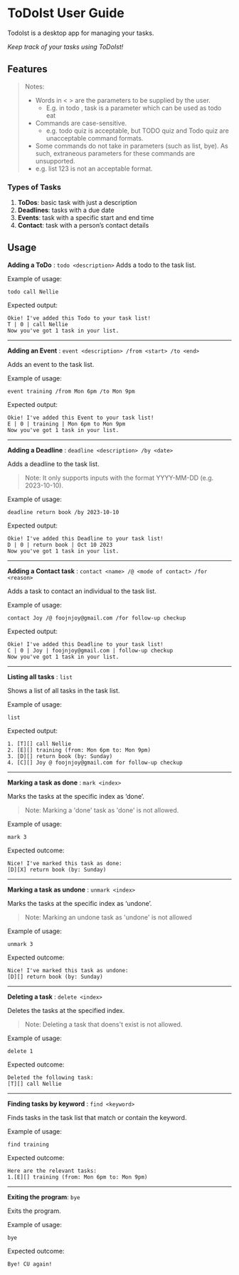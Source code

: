 # ToDoIst User Guide

TodoIst is a desktop app for managing your tasks. 

_Keep track of your tasks using ToDoIst!_

## Features
> Notes:
> * Words in < > are the parameters to be supplied by the user.
>   * E.g. in todo <task>, task is a parameter which can be used as todo eat
> * Commands are case-sensitive.
>   * e.g. todo quiz is acceptable, but TODO quiz and Todo quiz are unacceptable command formats.
> * Some commands do not take in parameters (such as list, bye). As such, extraneous parameters for these commands are unsupported.
>  * e.g. list 123 is not an acceptable format.

### Types of Tasks
1. **ToDos**: basic task with just a description
1. **Deadlines**: tasks with a due date
1. **Events**: task with a specific start and end time
1. **Contact**: task with a person’s contact details

## Usage
**Adding a ToDo** : ``todo <description>``
Adds a todo to the task list.

Example of usage:

``todo call Nellie``

Expected output:

```
Okie! I've added this Todo to your task list! 
T | 0 | call Nellie 
Now you've got 1 task in your list.
```
---
**Adding an Event** : ``event <description> /from <start> /to <end>``

Adds an event to the task list.

Example of usage:

``event training /from Mon 6pm /to Mon 9pm``

Expected output:

```
Okie! I've added this Event to your task list! 
E | 0 | training | Mon 6pm to Mon 9pm 
Now you've got 1 task in your list.
 ```
---
**Adding a Deadline** : ``deadline <description> /by <date>``

Adds a deadline to the task list.

> Note: It only supports <date> inputs with the format YYYY-MM-DD (e.g. 2023-10-10).

Example of usage:

``deadline return book /by 2023-10-10``

Expected output:

``` 
Okie! I've added this Deadline to your task list! 
D | 0 | return book | Oct 10 2023
Now you've got 1 task in your list.
```
---
**Adding a Contact task** : ``contact <name> /@ <mode of contact> /for <reason>``

Adds a task to contact an individual to the task list.

Example of usage:

``contact Joy /@ foojnjoy@gmail.com /for follow-up checkup``

Expected output:

```
Okie! I've added this Deadline to your task list! 
C | 0 | Joy | foojnjoy@gmail.com | follow-up checkup
Now you've got 1 task in your list.
 ```
---
**Listing all tasks** : ``list``

Shows a list of all tasks in the task list.

Example of usage:

``list``

Expected output:

``` 
1. [T][] call Nellie
2. [E][] training (from: Mon 6pm to: Mon 9pm)
3. [D][] return book (by: Sunday)
4. [C][] Joy @ foojnjoy@gmail.com for follow-up checkup
```
---
**Marking a task as done** : ``mark <index>``

Marks the tasks at the specific index as ‘done’.

> Note: Marking a 'done' task as 'done' is not allowed.

Example of usage:

``mark 3``

Expected outcome:

``` 
Nice! I've marked this task as done:
[D][X] return book (by: Sunday)
```
---
**Marking a task as undone** : ``unmark <index>``

Marks the tasks at the specific index as ‘undone’.

> Note: Marking an undone task as 'undone' is not allowed

Example of usage:

``unmark 3``

Expected outcome:

``` 
Nice! I've marked this task as undone:
[D][] return book (by: Sunday)
```
---
**Deleting a task** : ``delete <index>``

Deletes the tasks at the specified index.

> Note: Deleting a task that doens't exist is not allowed. 

Example of usage:

``delete 1``

Expected outcome:

``` 
Deleted the following task:
[T][] call Nellie
```
---
**Finding tasks by keyword** : ``find <keyword>``

Finds tasks in the task list that match or contain the keyword.

Example of usage:

``find training``

Expected outcome:

```
Here are the relevant tasks:
1.[E][] training (from: Mon 6pm to: Mon 9pm)
 ```
---
**Exiting the program**: ``bye``

Exits the program.

Example of usage:

``bye``

Expected outcome:
 
``` 
Bye! CU again!
```
